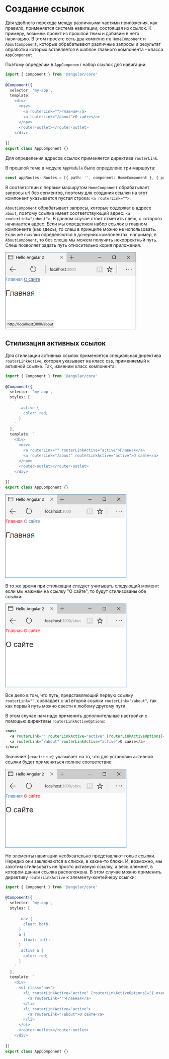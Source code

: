# Создание ссылок

Для удобного перехода между различными частями приложения, как правило, применяется система навигации, состоящая из ссылок. К примеру, возьмем проект из прошлой темы и добавим в него навигацию. В этом проекте есть два компонента `HomeComponent` и `AboutComponent`, которые обрабатывают различные запросы и результат обработки которых вставляется в шаблон главного компонента - класса `AppComponent`.

Поэтому определим в `AppComponent` набор ссылок для навигации:

```typescript
import { Component } from '@angular/core'

@Component({
  selector: 'my-app',
  template: `
    <div>
      <nav>
        <a routerLink="">Главная</a>
        <a routerLink="/about">О сайте</a>
      </nav>
      <router-outlet></router-outlet>
    </div>
  `
})
export class AppComponent {}
```

Для определения адресов ссылок применяется директива `routerLink`.

В прошлой теме в модуле `AppModule` было определено три маршрута:

```typescript
const appRoutes: Routes = [{ path: '', component: HomeComponent }, { path: 'about', component: AboutComponent }, { path: '**', component: NotFoundComponent }]
```

В соответствии с первым маршрутом `HomeComponent` обрабатывает запросы url без сегментов, поэтому для создания ссылки на этот компонент указывается пустая строка: `<a routerLink="">`.

`AboutComponent` обрабатывает запросы, которые содержат в адресе `about`, поэтому ссылка имеет соответствующий адрес: `<a routerLink="/about">`. В данном случае стоит отметить слеш, с которого начинается адрес. Если мы определяем набор ссылок в главном компоненте (как здесь), то слеш в принципе можно не использовать. Если же ссылки определяются в дочерних компонентах, например, в `AboutComponent`, то без слеша мы можем получить некорректный путь. Слеш позволяет задать путь относительно корня приложения.

![Скриншот](links-1.png)

## Стилизация активных ссылок

Для стилизации активных ссылок применяется специальная директива `routerLinkActive`, которая указывает на класс css, применяемый к активной ссылке. Так, изменим класс компонента:

```typescript
import { Component } from '@angular/core'

@Component({
  selector: 'my-app',
  styles: [
    `
      .active {
        color: red;
      }
    `
  ],
  template: `
    <div>
      <nav>
        <a routerLink="" routerLinkActive="active">Главная</a>
        <a routerLink="/about" routerLinkActive="active">О сайте</a>
      </nav>
      <router-outlet></router-outlet>
    </div>
  `
})
export class AppComponent {}
```

![Скриншот](links-2.png)

В то же время при стилизации следует учитывать следующий момент: если мы нажмем на ссылку "О сайте", то будут стилизованы обе ссылки:

![Скриншот](links-3.png)

Все дело в том, что путь, представляющий первую ссылку `routerLink=""`, совпадает с url второй ссылки `routerLink="/about"`, так как первый путь можно свести к любому другому пути.

В этом случае нам надо применить дополнительные настройки с помощью директивы `routerLinkActiveOptions`:

```html
<nav>
  <a routerLink="" routerLinkActive="active" [routerLinkActiveOptions]="{exact:true}">Главная</a>
  <a routerLink="/about" routerLinkActive="active">О сайте</a>
</nav>
```

Значение `{exact:true}` указывает на то, что для установки активной ссылки будет применяться полное соответствие:

![Скриншот](links-4.png)

Но элементы навигации необязательно представляют голые ссылки. Нередко они заключаются в списки, в какие-то блоки. И, возможно, мы захотим стилизовать не просто активную ссылку, а весь элемент, в котором данная ссылка расположена. В этом случае можно применить директиву `routerLinkActive` к элементу-контейнеру ссылки:

```typescript
import { Component } from '@angular/core'

@Component({
  selector: 'my-app',
  styles: [
    `
      .nav {
        clear: both;
      }
      a {
        float: left;
      }
      .active a {
        color: red;
      }
    `
  ],
  template: `
    <div>
      <ul class="nav">
        <li routerLinkActive="active" [routerLinkActiveOptions]="{ exact: true }">
          <a routerLink="">Главная</a>
        </li>
        <li routerLinkActive="active">
          <a routerLink="/about">О сайте</a>
        </li>
      </ul>
      <router-outlet></router-outlet>
    </div>
  `
})
export class AppComponent {}
```
